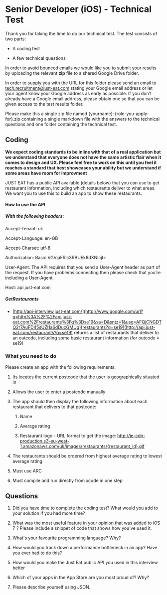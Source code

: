 # Senior Developer (iOS) - Technical Test

Thank you for taking the time to do our technical test. The test consists of two parts:

* A coding test

* A few technical questions

In order to avoid bounced emails we would like you to submit your results by uploading the relevant **zip** file to a shared Google Drive folder. 

In order to supply you with the URL for this folder please send an email to tech.recruitment@just-eat.com stating your Google email address or let your agent know your Google address as early as possible. If you don't already have a Google email address, please obtain one so that you can be given access to the test results folder. 

Please make this a single zip file named {yourname}-{role-you-apply-for}.zip containing a single markdown file with the answers to the technical questions and one folder containing the technical test.

## Coding

**We expect coding standards to be inline with that of a real application but we understand that everyone does not have the same artistic flair when it comes to design and UX. Please feel free to work on this until you feel it reaches a standard that best showcases your ability but we understand if some areas have room for improvment**

JUST EAT has a public API available (details below) that you can use to get restaurant information, including which restaurants deliver to what areas. We want you to use this to build an app to show these restaurants.

#### How to use the API

##### With the following headers:

Accept-Tenant: uk

Accept-Language: en-GB

Accept-Charset: utf-8

Authorization: Basic  VGVjaFRlc3RBUEk6dXNlcjI=

User-Agent: The API requires that you send a User-Agent header as part of the request. If you have problems connecting then please check that you’re including a User-Agent.

Host: api.just-eat.com

##### GetRestaurants

* [http://api-interview.just-eat.com/](http://www.google.com/url?q=http%3A%2F%2Fapi.just-eat.com%2Frestaurants%3Fq%3Dse19&sa=D&sntz=1&usg=AFQjCNGDTQ2r7AuFD45sUZl1a6dDucGMUg)[restaurants?q=se19](http://api.just-eat.com/restaurants?q=se19) returns a list of restaurants that deliver to an outcode, including some basic restaurant information (for outcode = se19)


### What you need to do

Please create an app with the following requirements: 

1. Its locates the current postcode that the user is geographically situated in 

2. Allows the user to enter a postcode manually

3. The app should then display the following information about each restaurant that delivers to that postcode:

	1. Name

	2. Average rating

	3. Restaurant logo - URL format to get the image: http://je-cdn-production.s3-eu-west-1.amazonaws.com/uk/images/restaurants/{restaurant_id}.gif 

4. The restaurants should be ordered from highest average rating to lowest average rating 

5. Must use ARC

6. Must compile and run directly from xcode in one step

## Questions

1. Did you have time to complete the coding test? What would you add to your solution if you had more time?

2. What was the most useful feature in your opinion that was added to iOS 7 ? Please include a snippet of code that shows how you've used it.

3. What's your favourite programming language? Why?

4. How would you track down a performance bottleneck in an app? Have you ever had to do this?

5. How would you make the Just Eat public API you used in this interview better

6. Which of your apps in the App Store are you most proud of? Why?

7. Please describe yourself using JSON.
